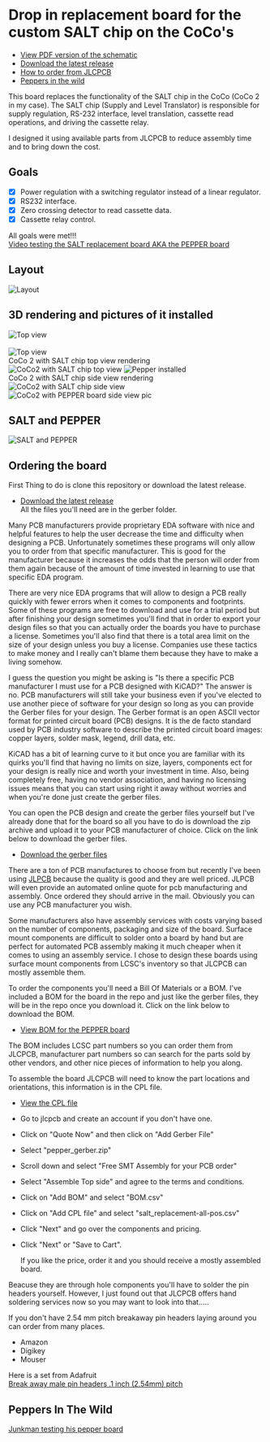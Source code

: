 # Drop in replacement board for the custom SALT chip on the CoCo's

- [View PDF version of the schematic](pepper_schematic.pdf)
- [Download the latest release](https://github.com/qbancoffee/coco_salt_replacement/releases/latest)
- [How to order from JLCPCB](#Ordering-the-board)
- [Peppers in the wild](#Peppers-In-The-Wild)

This board replaces the functionality of the SALT chip in the CoCo (CoCo 2 in my case). 
The SALT chip (Supply and Level Translator) is responsible for supply regulation, RS-232
interface, level translation, cassette read operations, and driving the cassette relay.

I designed it using available parts from JLCPCB to reduce assembly time and to bring down the cost.

## Goals
- [x] Power regulation with a switching regulator instead of a linear regulator.
- [x] RS232 interface.
- [x] Zero crossing detector to read cassette data.
- [x] Cassette relay control.

All goals were met!!!<br>
[Video testing the SALT replacement board AKA the PEPPER board](https://youtu.be/D6V6HFp6FHY)

## Layout
![Layout](images/salt_layout.png?raw=true "Component layout")


## 3D rendering and pictures of it installed
![Top view](images/salt_top.png?raw=true "Top view")
<br>
<br>
![Top view](images/salt_side.png?raw=true "Top view")
<br>
CoCo 2 with SALT chip top view rendering
![CoCo2 with SALT chip top view](images/coco_salt_top_view.png?raw=true "CoCo2 with SALT chip top view")
![Pepper installed](images/pepper_installed_full_board.jpg?raw=true "Pepper installed")
<br>
CoCo 2 with SALT chip side view rendering
![CoCo2 with SALT chip side view](images/coco_salt_side_view.png?raw=true "CoCo2 with SALT chip side view")
![CoCo2 with PEPPER board side view pic](images/pepper_installed_side.jpg?raw=true "CoCo2 with PEPPER board side view pic")

## SALT and PEPPER
![SALT and PEPPER](images/salt_and_pepper.jpg?raw=true "SALT and PEPPER")


## Ordering the board
First Thing to do is clone this repository or download the latest release.
- [Download the latest release](https://github.com/qbancoffee/coco_salt_replacement/releases/latest)<br>
All the files you'll need are in the gerber folder.

Many PCB manufacturers provide proprietary EDA software with nice and helpful features to help the user decrease the time and difficulty when designing a PCB. Unfortunately sometimes these programs will only allow you to order from that specific manufacturer. This is good for the manufacturer because it increases the odds that the person will order from them again because of the amount of time invested in learning to use that specific EDA program.

There are very nice EDA programs that will allow to design a PCB really quickly with fewer errors when it comes to components and footprints. Some of these programs are free to download and use for a trial period but after finishing your design sometimes you'll find that in order to export your design files so that you can actually order the boards you have to purchase a license. Sometimes you'll also find that there is a total area limit on the size of your design unless you buy a license. Companies use these tactics to make money and I really can't blame them because they have to make a living somehow.

I guess the question you might be asking is "Is there a specific PCB manufacturer I must use for a PCB designed with KiCAD?" The answer is no.
PCB manufacturers will still take your business even if you've elected to use another piece of software for your design so long as you can provide the Gerber files for your design. The Gerber format is an open ASCII vector format for printed circuit board (PCB) designs. It is the de facto standard used by PCB industry software to describe the printed circuit board images: copper layers, solder mask, legend, drill data, etc.

KiCAD has a bit of learning curve to it but once you are familiar with its quirks you'll find that having no limits on size, layers, components ect for your design is really nice and worth your investment in time. Also, being completely free, having no vendor association, and having no licensing issues  means that you can start using right it away without worries and when you're done just create the gerber files.

You can open the PCB design and create the gerber files yourself but I've already done that for the board so all you have to do is download the zip archive and upload it to your PCB manufacturer of choice. Click on the link below to download the gerber files.
<BR>
- [Download the gerber files](https://github.com/qbancoffee/coco_salt_replacement/raw/master/salt_replacement/salt_replacement/gerber/pepper_gerber.zip)

There are a ton of PCB manufactures to choose from but recently I've been using [JLPCB](https://jlcpcb.com/) because the quality is good and they are well priced. JLPCB will even provide an automated online quote for pcb manufacturing and assembly. Once ordered they should arrive in the mail.
Obviously you can use any PCB manufacturer you wish.

Some manufacturers also have assembly services with costs varying based on the number of components, packaging and size of the board. 
Surface mount components are difficult to solder onto a board by hand but are perfect for automated PCB assembly making it much cheaper when it comes to using an assembly service. I chose to design these boards using surface mount components from LCSC's inventory so that JLCPCB can mostly assemble them.

To order the components you'll need a Bill Of Materials or a BOM. I've included a BOM for the board in the repo and just like the gerber files, they will be in the repo once you download it. Click on the link below to download the BOM.
<BR>
- [View BOM for the PEPPER board](https://github.com/qbancoffee/coco_salt_replacement/blob/master/salt_replacement/salt_replacement/gerber/BOM.csv)

The BOM includes LCSC part numbers so you can order them from JLCPCB, manufacturer part numbers so can search for the parts sold by other vendors, and other nice pieces of information to help you along.

To assemble the board JLCPCB will need to know the part locations and orientations, this information is in the CPL file.
- [View the CPL file](https://github.com/qbancoffee/coco_salt_replacement/blob/master/salt_replacement/salt_replacement/gerber/salt_replacement-all-pos.csv)  

- Go to jlcpcb and create an account if you don't have one.
- Click on "Quote Now" and then click on "Add Gerber File"
- Select "pepper_gerber.zip"
- Scroll down and select "Free SMT Assembly for your PCB order"
- Select "Assemble Top side" and agree to the terms and conditions.
- Click on "Add BOM" and select "BOM.csv"
- Click on "Add CPL file" and select "salt_replacement-all-pos.csv"
- Click "Next" and go over the components and pricing.
- Click "Next" or "Save to Cart".
  
  If you like the price, order it and you should receive a mostly assembled board.
  
Beacuse they are through hole components you'll have to solder the pin headers yourself. However, I just found out that JLCPCB offers hand soldering services now so you may want to look into that.....
  
  If you don't have 2.54 mm pitch breakaway pin headers laying around you can order from many places.
  - Amazon
  - Digikey
  - Mouser
  
  Here is a set from Adafruit<br>
  [Break away male pin headers .1 inch (2.54mm) pitch](https://www.adafruit.com/product/392)
  
  ## Peppers In The Wild
  [Junkman testing his pepper board](https://toobnix.org/w/trVFnngNR2Q8xo4Xgh9rEd)



